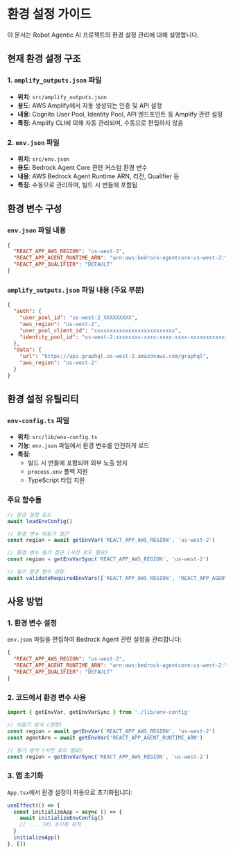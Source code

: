 # 환경 설정 가이드

이 문서는 Robot Agentic AI 프로젝트의 환경 설정 관리에 대해 설명합니다.

## 현재 환경 설정 구조

### 1. `amplify_outputs.json` 파일
- **위치**: `src/amplify_outputs.json`
- **용도**: AWS Amplify에서 자동 생성되는 인증 및 API 설정
- **내용**: Cognito User Pool, Identity Pool, API 엔드포인트 등 Amplify 관련 설정
- **특징**: Amplify CLI에 의해 자동 관리되며, 수동으로 편집하지 않음

### 2. `env.json` 파일
- **위치**: `src/env.json`
- **용도**: Bedrock Agent Core 관련 커스텀 환경 변수
- **내용**: AWS Bedrock Agent Runtime ARN, 리전, Qualifier 등
- **특징**: 수동으로 관리하며, 빌드 시 번들에 포함됨

## 환경 변수 구성

### `env.json` 파일 내용
```json
{
  "REACT_APP_AWS_REGION": "us-west-2",
  "REACT_APP_AGENT_RUNTIME_ARN": "arn:aws:bedrock-agentcore:us-west-2:YOUR_ACCOUNT_ID:runtime/YOUR_AGENT_NAME",
  "REACT_APP_QUALIFIER": "DEFAULT"
}
```

### `amplify_outputs.json` 파일 내용 (주요 부분)
```json
{
  "auth": {
    "user_pool_id": "us-west-2_XXXXXXXXX",
    "aws_region": "us-west-2",
    "user_pool_client_id": "xxxxxxxxxxxxxxxxxxxxxxxxxx",
    "identity_pool_id": "us-west-2:xxxxxxxx-xxxx-xxxx-xxxx-xxxxxxxxxxxx"
  },
  "data": {
    "url": "https://api.graphql.us-west-2.amazonaws.com/graphql",
    "aws_region": "us-west-2"
  }
}
```

## 환경 설정 유틸리티

### `env-config.ts` 파일
- **위치**: `src/lib/env-config.ts`
- **기능**: `env.json` 파일에서 환경 변수를 안전하게 로드
- **특징**: 
  - 빌드 시 번들에 포함되어 외부 노출 방지
  - `process.env` 폴백 지원
  - TypeScript 타입 지원

### 주요 함수들
```typescript
// 환경 설정 로드
await loadEnvConfig()

// 환경 변수 비동기 접근
const region = await getEnvVar('REACT_APP_AWS_REGION', 'us-west-2')

// 환경 변수 동기 접근 (사전 로드 필요)
const region = getEnvVarSync('REACT_APP_AWS_REGION', 'us-west-2')

// 필수 환경 변수 검증
await validateRequiredEnvVars(['REACT_APP_AWS_REGION', 'REACT_APP_AGENT_RUNTIME_ARN'])
```

## 사용 방법

### 1. 환경 변수 설정
`env.json` 파일을 편집하여 Bedrock Agent 관련 설정을 관리합니다:

```json
{
  "REACT_APP_AWS_REGION": "us-west-2",
  "REACT_APP_AGENT_RUNTIME_ARN": "arn:aws:bedrock-agentcore:us-west-2:YOUR_ACCOUNT_ID:runtime/YOUR_AGENT_NAME",
  "REACT_APP_QUALIFIER": "DEFAULT"
}
```

### 2. 코드에서 환경 변수 사용
```typescript
import { getEnvVar, getEnvVarSync } from './lib/env-config'

// 비동기 방식 (권장)
const region = await getEnvVar('REACT_APP_AWS_REGION', 'us-west-2')
const agentArn = await getEnvVar('REACT_APP_AGENT_RUNTIME_ARN')

// 동기 방식 (사전 로드 필요)
const region = getEnvVarSync('REACT_APP_AWS_REGION', 'us-west-2')
```

### 3. 앱 초기화
`App.tsx`에서 환경 설정이 자동으로 초기화됩니다:

```typescript
useEffect(() => {
  const initializeApp = async () => {
    await initializeEnvConfig()
    // ... 기타 초기화 로직
  }
  initializeApp()
}, [])
```
